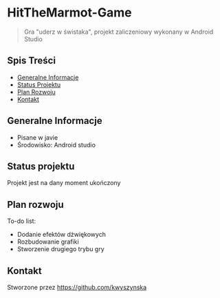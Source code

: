 # HitTheMarmot-Game
>Gra "uderz w świstaka",
> projekt zaliczeniowy wykonany w Android Studio

## Spis Treści
* [Generalne Informacje](#generalne-informacje)
* [Status Projektu](#status-projektu)
* [Plan Rozwoju](#plan-rozwoju)
* [Kontakt](#kontakt)

## Generalne Informacje
- Pisane w javie
- Środowisko: Android studio

## Status projektu
Projekt jest na dany moment ukończony

## Plan rozwoju
To-do list:
- Dodanie efektów dżwiękowych
- Rozbudowanie grafiki
- Stworzenie drugiego trybu gry


## Kontakt
Stworzone przez https://github.com/kwyszynska


